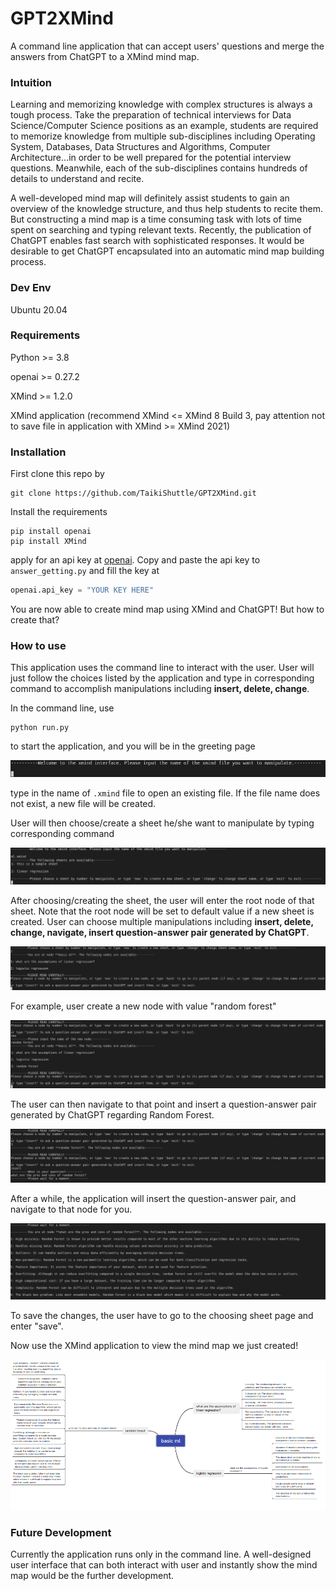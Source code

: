 # GPT2XMind
A command line application that can accept users' questions and merge the answers from ChatGPT to a XMind mind map. 



### Intuition

Learning and memorizing knowledge with complex structures is always a tough process. Take the preparation of technical interviews for Data Science/Computer Science positions as an example, students are required to memorize knowledge from multiple sub-disciplines including Operating System, Databases, Data Structures and Algorithms, Computer Architecture…in order to be well prepared for the potential interview questions. Meanwhile, each of the sub-disciplines contains hundreds of details to understand and recite. 

A well-developed mind map will definitely assist students to gain an overview of the knowledge structure, and thus help students to recite them. But constructing a mind map is a time consuming task with lots of time spent on searching and typing relevant texts. Recently, the publication of ChatGPT enables fast search with sophisticated responses. It would be desirable to get ChatGPT encapsulated into an automatic mind map building process.



### Dev Env

Ubuntu 20.04



### Requirements

Python >= 3.8

openai >= 0.27.2

XMind >= 1.2.0

XMind application (recommend XMind <= XMind 8 Build 3, pay attention not to save file in application with XMind >= XMind 2021)



### Installation

First clone this repo by 

```shell
git clone https://github.com/TaikiShuttle/GPT2XMind.git
```

Install the requirements

```shell
pip install openai
pip install XMind
```

apply for an api key at <a href = " https://openai.com/api/">openai</a>. Copy and paste the api key to `answer_getting.py` and fill the key at

```python
openai.api_key = "YOUR KEY HERE"
```

You are now able to create mind map using XMind and ChatGPT! But how to create that?



### How to use

This application uses the command line to interact with the user. User will just follow the choices listed by the application and type in corresponding command to accomplish manipulations including **insert, delete, change**.

In the command line, use

```shell
python run.py
```

to start the application, and you will be in the greeting page

![greeting page](./src/greet.png)

type in the name of `.xmind` file to open an existing file. If the file name does not exist, a new file will be created.



User will then choose/create a sheet he/she want to manipulate by typing corresponding command

![sheet](./src/sheet.png)



After choosing/creating the sheet, the user will enter the root node of that sheet. Note that the root node will be set to default value if a new sheet is created. User can choose multiple manipulations including **insert, delete, change, navigate, insert question-answer pair generated by ChatGPT**.

![node](./src/node.png)



For example, user create a new node with value "random forest"

![randomforest](./src/randomforest.png)



The user can then navigate to that point and insert a question-answer pair generated by ChatGPT regarding Random Forest.

![insertrf](./src/insertrf.png)



After a while, the application will insert the question-answer pair, and navigate to that node for you.

![result](./src/result.png)



To save the changes, the user have to go to the choosing sheet page and enter "save".



Now use the XMind application to view the mind map we just created!

![xmind](./src/xmind.png)



### Future Development

Currently the application runs only in the command line. A well-designed user interface that can both interact with user and instantly show the mind map would be the further development.

